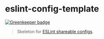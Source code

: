 # eslint-config-template

[![Greenkeeper badge](https://badges.greenkeeper.io/amercier/eslint-config-template.svg)](https://greenkeeper.io/)

> Skeleton for [ESLint shareable configs].

[eslint shareable configs]: https://eslint.org/docs/developer-guide/shareable-configs
